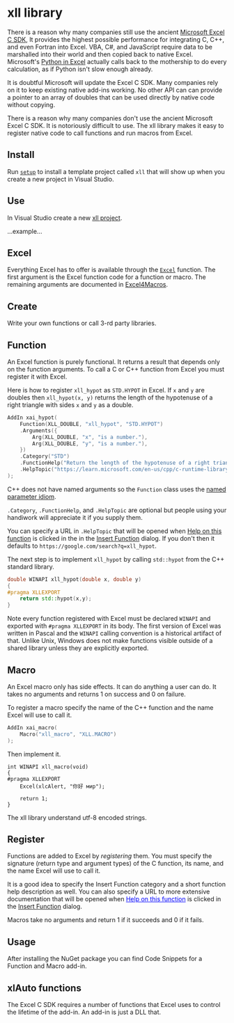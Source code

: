 ﻿# xll library

There is a reason why many companies still use the ancient 
[Microsoft Excel C SDK](https://learn.microsoft.com/en-us/office/client-developer/excel/welcome-to-the-excel-software-development-kit), 
It provides the highest possible performance
for integrating C, C++, and even Fortran into Excel. 
VBA, C#, and JavaScript require data to be marshalled into their
world and then copied back to native Excel.
Microsoft's [Python in Excel](https://www.microsoft.com/en-us/microsoft-365/python-in-excel)
actually calls back to the mothership to do every calculation, 
as if Python isn't slow enough already. 

It is doubtful Microsoft will update the Excel C SDK. Many companies
rely on it to keep existing native add-ins working.
No other API can can provide a pointer to an array of doubles
that can be used directly by native code without copying.

There is a reason why many companies don't use the ancient Microsoft Excel C SDK. 
It is notoriously difficult to use. 
The xll library makes it easy to
register native code to call functions and run macros from Excel. 

## Install

Run [`setup`](setup/Release/setup.msi) to install a template project called `xll` that will
show up when you create a new project in Visual Studio.

## Use

In Visual Studio create a new [xll project](img/new_project.png).

...example...

## Excel

Everything Excel has to offer is available through the [`Excel`](excel.h) function.
The first argument is the Excel function code for a function or macro.
The remaining arguments are documented in 
[Excel4Macros](https://xlladdins.github.io/Excel4Macros/index.html).

## Create

Write your own functions or call 3-rd party libraries.

## Function

An Excel function is purely functional. 
It returns a result that depends only on the function arguments.
To call a C or C++ function from Excel you must register it with Excel.

Here is how to register `xll_hypot` as `STD.HYPOT` in Excel.
If `x` and `y` are doubles then `xll_hypot(x, y)` returns the length of 
the hypotenuse of a right triangle with sides `x` and `y` as a double.
```C++
AddIn xai_hypot(
    Function(XLL_DOUBLE, "xll_hypot", "STD.HYPOT")
	.Arguments({
		Arg(XLL_DOUBLE, "x", "is a number."),
		Arg(XLL_DOUBLE, "y", "is a number."),
	})
	.Category("STD")
	.FunctionHelp("Return the length of the hypotenuse of a right triangle with sides x and y.")
	.HelpTopic("https://learn.microsoft.com/en-us/cpp/c-runtime-library/reference/hypot-hypotf-hypotl-hypot-hypotf-hypotl?view=msvc-170")
);
```
C++ does not have named arguments so the `Function` class uses the 
[named parameter idiom](https://isocpp.org/wiki/faq/ctors#named-parameter-idiom).

`.Category`, `.FunctionHelp`, and `.HelpTopic` are optional but people using your
handiwork will appreciate it if you supply them. 

You can specify a URL in `.HelpTopic` that will be opened when 
[Help on this function](https://support.microsoft.com/en-us/office/excel-functions-by-category-5f91f4e9-7b42-46d2-9bd1-63f26a86c0eb)
is clicked in the in the 
[Insert Function](https://support.microsoft.com/en-us/office/insert-function-74474114-7c7f-43f5-bec3-096c56e2fb13)
dialog. If you don't then it defaults to `https://google.com/search?q=xll_hypot`.

The next step is to implement `xll_hypot` by calling `std::hypot` from the C++ standard library.
```C++
double WINAPI xll_hypot(double x, double y)
{
#pragma XLLEXPORT
	return std::hypot(x,y);
}
```
Note every function registered with Excel must be declared `WINAPI`
and exported with `#pragma XLLEXPORT` in its body.
The first version of Excel was written in Pascal and the `WINAPI` calling convention
is a historical artifact of that. Unlike Unix, Windows does not make functions
visible outside of a shared library unless they are explicitly exported.

## Macro

An Excel macro only has side effects. It can do anything a user can do. 
It takes no arguments and returns 1 on success and 0 on failure.

To register a macro specify the name of the C++ function
and the name Excel will use to call it.
```C++
AddIn xai_macro(
	Macro("xll_macro", "XLL.MACRO")
);
```
Then implement it.
```
int WINAPI xll_macro(void)
{
#pragma XLLEXPORT
	Excel(xlcAlert, "你好 мир");

	return 1;
}
```
The xll library understand utf-8 encoded strings.

## Register

Functions are added to Excel by _registering_ them.
You must specify the signature (return type and argument types) of the C function,
its name, and the name Excel will use to call it. 

It is a good idea to specify the Insert Function category and 
a short function help description as well.
You can also specify a URL to more extensive documentation
that will be opened when <font color=blue><u>Help on this function</u></font> is clicked in the 
[Insert Function](https://support.microsoft.com/en-us/office/insert-function-74474114-7c7f-43f5-bec3-096c56e2fb13) 
dialog.

Macros take no arguments and return 1 if it succeeds and 0 if it fails.

## Usage

After installing the NuGet package you can find Code Snippets
for a Function and Macro add-in.

## xlAuto functions

The Excel C SDK requires a number of functions that Excel uses to 
control the lifetime of the add-in. An add-in is just a DLL that.

